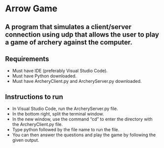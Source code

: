 # Arrow Game

## A program that simulates a client/server connection using udp that allows the user to play a game of archery against the computer.

## Requirements

- Must have IDE (preferably Visual Studio Code).
- Must have Python downloaded.
- Must have ArcheryClient.py and ArcheryServer.py downloaded.

## Instructions to run

- In Visual Studio Code, run the ArcheryServer.py file.
- In the bottom right, split the terminal window.
- In the new window, use the command “cd” to enter the directory with the ArcheryClient.py file.
- Type python followed by the file name to run the file.
- You can then answer the questions and play the game by following the given output.

